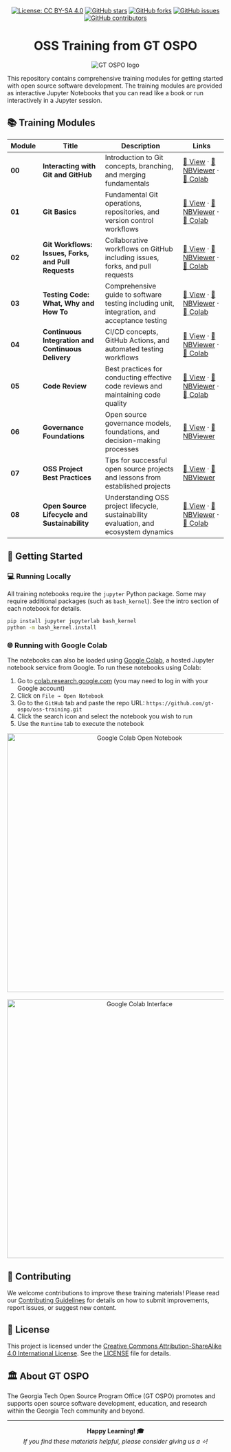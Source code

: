 <div align="center">

[![License: CC BY-SA 4.0](https://img.shields.io/badge/License-CC_BY--SA_4.0-lightgrey.svg)](https://creativecommons.org/licenses/by-sa/4.0/)
[![GitHub stars](https://img.shields.io/github/stars/gt-ospo/oss-training?style=social)](https://github.com/gt-ospo/oss-training/stargazers)
[![GitHub forks](https://img.shields.io/github/forks/gt-ospo/oss-training?style=social)](https://github.com/gt-ospo/oss-training/network/members)
[![GitHub issues](https://img.shields.io/github/issues/gt-ospo/oss-training)](https://github.com/gt-ospo/oss-training/issues)
[![GitHub contributors](https://img.shields.io/github/contributors/gt-ospo/oss-training)](https://github.com/gt-ospo/oss-training/graphs/contributors)

# OSS Training from GT OSPO

![GT OSPO logo](img/logo-gt-ospo.png)

</div>

This repository contains comprehensive training modules for getting started with open source software development. The training modules are provided as interactive Jupyter Notebooks that you can read like a book or run interactively in a Jupyter session.

## 📚 Training Modules

| Module | Title | Description | Links |
|--------|-------|-------------|-------|
| **00** | **Interacting with Git and GitHub** | Introduction to Git concepts, branching, and merging fundamentals | [📖 View](notebook-lessons/oss-module-00-interacting-with-git.ipynb) · [🔗 NBViewer](https://nbviewer.org/github/gt-ospo/oss-training/blob/main/notebook-lessons/oss-module-00-interacting-with-git.ipynb) · [🚀 Colab](https://colab.research.google.com/github/gt-ospo/oss-training/blob/main/notebook-lessons/oss-module-00-interacting-with-git.ipynb) |
| **01** | **Git Basics** | Fundamental Git operations, repositories, and version control workflows | [📖 View](notebook-lessons/oss-module-01-git.ipynb) · [🔗 NBViewer](https://nbviewer.org/github/gt-ospo/oss-training/blob/main/notebook-lessons/oss-module-01-git.ipynb) · [🚀 Colab](https://colab.research.google.com/github/gt-ospo/oss-training/blob/main/notebook-lessons/oss-module-01-git.ipynb) |
| **02** | **Git Workflows: Issues, Forks, and Pull Requests** | Collaborative workflows on GitHub including issues, forks, and pull requests | [📖 View](notebook-lessons/oss-module-02-forks.ipynb) · [🔗 NBViewer](https://nbviewer.org/github/gt-ospo/oss-training/blob/main/notebook-lessons/oss-module-02-forks.ipynb) · [🚀 Colab](https://colab.research.google.com/github/gt-ospo/oss-training/blob/main/notebook-lessons/oss-module-02-forks.ipynb) |
| **03** | **Testing Code: What, Why and How To** | Comprehensive guide to software testing including unit, integration, and acceptance testing | [📖 View](notebook-lessons/oss-module-03-testing-code.ipynb) · [🔗 NBViewer](https://nbviewer.org/github/gt-ospo/oss-training/blob/main/notebook-lessons/oss-module-03-testing-code.ipynb) · [🚀 Colab](https://colab.research.google.com/github/gt-ospo/oss-training/blob/main/notebook-lessons/oss-module-03-testing-code.ipynb) |
| **04** | **Continuous Integration and Continuous Delivery** | CI/CD concepts, GitHub Actions, and automated testing workflows | [📖 View](notebook-lessons/oss-module-04-ci-cd.ipynb) · [🔗 NBViewer](https://nbviewer.org/github/gt-ospo/oss-training/blob/main/notebook-lessons/oss-module-04-ci-cd.ipynb) · [🚀 Colab](https://colab.research.google.com/github/gt-ospo/oss-training/blob/main/notebook-lessons/oss-module-04-ci-cd.ipynb) |
| **05** | **Code Review** | Best practices for conducting effective code reviews and maintaining code quality | [📖 View](notebook-lessons/oss-module-05-code-review.ipynb) · [🔗 NBViewer](https://nbviewer.org/github/gt-ospo/oss-training/blob/main/notebook-lessons/oss-module-05-code-review.ipynb) · [🚀 Colab](https://colab.research.google.com/github/gt-ospo/oss-training/blob/main/notebook-lessons/oss-module-05-code-review.ipynb) |
| **06** | **Governance Foundations** | Open source governance models, foundations, and decision-making processes | [📖 View](notebook-lessons/oss-module-06-governance-foundations.md) · [🔗 NBViewer](https://nbviewer.org/github/gt-ospo/oss-training/blob/main/notebook-lessons/oss-module-06-governance-foundations.md) |
| **07** | **OSS Project Best Practices** | Tips for successful open source projects and lessons from established projects | [📖 View](notebook-lessons/oss-module-07-oss-project-best-practices.md) · [🔗 NBViewer](https://nbviewer.org/github/gt-ospo/oss-training/blob/main/notebook-lessons/oss-module-07-oss-project-best-practices.md) |
| **08** | **Open Source Lifecycle and Sustainability** | Understanding OSS project lifecycle, sustainability evaluation, and ecosystem dynamics | [📖 View](notebook-lessons/oss-module-08-foss-code-life.ipynb) · [🔗 NBViewer](https://nbviewer.org/github/gt-ospo/oss-training/blob/main/notebook-lessons/oss-module-08-foss-code-life.ipynb) · [🚀 Colab](https://colab.research.google.com/github/gt-ospo/oss-training/blob/main/notebook-lessons/oss-module-08-foss-code-life.ipynb) |

## 🚀 Getting Started

### 💻 Running Locally

All training notebooks require the `jupyter` Python package. Some may require additional packages (such as `bash_kernel`). See the intro section of each notebook for details.

```bash
pip install jupyter jupyterlab bash_kernel
python -m bash_kernel.install
```

### 🌐 Running with Google Colab

The notebooks can also be loaded using [Google Colab](https://colab.research.google.com/), a hosted Jupyter notebook service from Google. To run these notebooks using Colab:

1. Go to [colab.research.google.com](https://colab.research.google.com/) (you may need to log in with your Google account)
2. Click on `File → Open Notebook`
3. Go to the `GitHub` tab and paste the repo URL: `https://github.com/gt-ospo/oss-training.git`
4. Click the search icon and select the notebook you wish to run
5. Use the `Runtime` tab to execute the notebook

<div align="center">
  <img src="img/general/google-colab-open-notebook.png" width="600" alt="Google Colab Open Notebook">
  <br><br>
  <img src="img/general/google-colab-notebook-interface.png" width="600" alt="Google Colab Interface">
</div>

## 🤝 Contributing

We welcome contributions to improve these training materials! Please read our [Contributing Guidelines](CONTRIBUTING.md) for details on how to submit improvements, report issues, or suggest new content.

## 📄 License

This project is licensed under the [Creative Commons Attribution-ShareAlike 4.0 International License](https://creativecommons.org/licenses/by-sa/4.0/). See the [LICENSE](LICENSE) file for details.

## 🏛️ About GT OSPO

The Georgia Tech Open Source Program Office (GT OSPO) promotes and supports open source software development, education, and research within the Georgia Tech community and beyond.

---

<div align="center">
  <strong>Happy Learning! 🎓</strong>
  <br>
  <em>If you find these materials helpful, please consider giving us a ⭐!</em>
</div>
